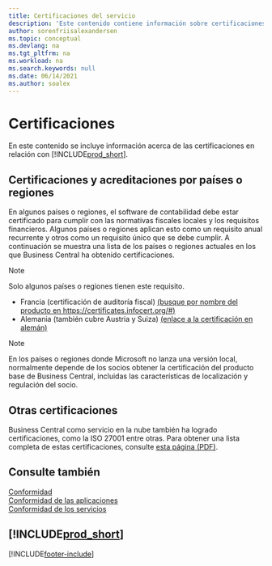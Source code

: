 ```yaml
---
title: Certificaciones del servicio
description: 'Este contenido contiene información sobre certificaciones en relación con Business Central, como certificaciones y acreditaciones específicas de la región.'
author: sorenfriisalexandersen
ms.topic: conceptual
ms.devlang: na
ms.tgt_pltfrm: na
ms.workload: na
ms.search.keywords: null
ms.date: 06/14/2021
ms.author: soalex
---
```

# <a name="certifications"></a><a name="certifications"></a><a name="certifications"></a><a name="certifications"></a>Certificaciones

En este contenido se incluye información acerca de las certificaciones en relación con [!INCLUDE[prod_short](../includes/prod_short.md)].  

## <a name="countryregion-specific-certifications-and-accreditations"></a><a name="countryregion-specific-certifications-and-accreditations"></a><a name="countryregion-specific-certifications-and-accreditations"></a><a name="countryregion-specific-certifications-and-accreditations"></a>Certificaciones y acreditaciones por países o regiones

En algunos países o regiones, el software de contabilidad debe estar certificado para cumplir con las normativas fiscales locales y los requisitos financieros. Algunos países o regiones aplican esto como un requisito anual recurrente y otros como un requisito único que se debe cumplir. A continuación se muestra una lista de los países o regiones actuales en los que Business Central ha obtenido certificaciones.

> [!NOTE]
> Solo algunos países o regiones tienen este requisito.

- Francia (certificación de auditoría fiscal) [(busque por nombre del producto en https://certificates.infocert.org/#)](https://certificates.infocert.org/#)  
- Alemania (también cubre Austria y Suiza) [(enlace a la certificación en alemán)](https://www.bdo.de/de-de/themen/softwarebescheinungen/bdo/microsoft-dynamics-365-business-central)  

> [!NOTE]  
> En los países o regiones donde Microsoft no lanza una versión local, normalmente depende de los socios obtener la certificación del producto base de Business Central, incluidas las características de localización y regulación del socio.

## <a name="other-certifications"></a><a name="other-certifications"></a><a name="other-certifications"></a><a name="other-certifications"></a>Otras certificaciones

Business Central como servicio en la nube también ha logrado certificaciones, como la ISO 27001 entre otras. Para obtener una lista completa de estas certificaciones, consulte [esta página (PDF)](https://aka.ms/d365-compliance-list).

## <a name="see-also"></a><a name="see-also"></a><a name="see-also"></a><a name="see-also"></a>Consulte también

[Conformidad](compliance-overview.md)  
[Conformidad de las aplicaciones](compliance-application-compliance.md)  
[Conformidad de los servicios](compliance-service-compliance.md)  

## [!INCLUDE[prod_short](../includes/free_trial_md.md)]


[!INCLUDE[footer-include](../includes/footer-banner.md)]
